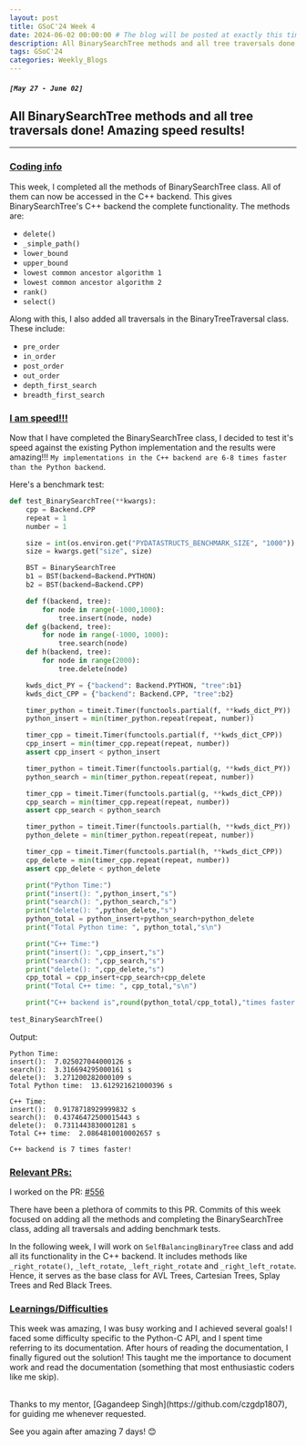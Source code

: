 ```yaml
---
layout: post
title: GSoC'24 Week 4
date: 2024-06-02 00:00:00 # The blog will be posted at exactly this time and date (based on the US time mostly)
description: All BinarySearchTree methods and all tree traversals done! Amazing speed results!
tags: GSoC'24
categories: Weekly_Blogs
---
```


##### `[May 27 - June 02]`

## All BinarySearchTree methods and all tree traversals done! Amazing speed results!

---
### <ins>Coding info</ins>

This week, I completed all the methods of BinarySearchTree class. All of them can now be accessed in the C++ backend. This gives BinarySearchTree's C++ backend the complete functionality. The methods are:
- `delete()`
- `_simple_path()`
- `lower_bound`
- `upper_bound`
- `lowest common ancestor algorithm 1`
- `lowest common ancestor algorithm 2`
- `rank()`
- `select()`

Along with this, I also added all traversals in the BinaryTreeTraversal class. These include:
 - `pre_order`
 - `in_order`
 - `post_order`
 - `out_order`
 - `depth_first_search`
 - `breadth_first_search`


### <ins>I am speed!!!</ins>

Now that I have completed the BinarySearchTree class, I decided to test it's speed against the existing Python implementation and the results were amazing!!! `My implementations in the C++ backend are 6-8 times faster than the Python backend`.

Here's a benchmark test:
```python
def test_BinarySearchTree(**kwargs):
    cpp = Backend.CPP
    repeat = 1
    number = 1

    size = int(os.environ.get("PYDATASTRUCTS_BENCHMARK_SIZE", "1000"))
    size = kwargs.get("size", size)

    BST = BinarySearchTree
    b1 = BST(backend=Backend.PYTHON)
    b2 = BST(backend=Backend.CPP)

    def f(backend, tree):
        for node in range(-1000,1000):
            tree.insert(node, node)
    def g(backend, tree):
        for node in range(-1000, 1000):
            tree.search(node)
    def h(backend, tree):
        for node in range(2000):
            tree.delete(node)

    kwds_dict_PY = {"backend": Backend.PYTHON, "tree":b1}
    kwds_dict_CPP = {"backend": Backend.CPP, "tree":b2}

    timer_python = timeit.Timer(functools.partial(f, **kwds_dict_PY))
    python_insert = min(timer_python.repeat(repeat, number))

    timer_cpp = timeit.Timer(functools.partial(f, **kwds_dict_CPP))
    cpp_insert = min(timer_cpp.repeat(repeat, number))
    assert cpp_insert < python_insert

    timer_python = timeit.Timer(functools.partial(g, **kwds_dict_PY))
    python_search = min(timer_python.repeat(repeat, number))

    timer_cpp = timeit.Timer(functools.partial(g, **kwds_dict_CPP))
    cpp_search = min(timer_cpp.repeat(repeat, number))
    assert cpp_search < python_search

    timer_python = timeit.Timer(functools.partial(h, **kwds_dict_PY))
    python_delete = min(timer_python.repeat(repeat, number))

    timer_cpp = timeit.Timer(functools.partial(h, **kwds_dict_CPP))
    cpp_delete = min(timer_cpp.repeat(repeat, number))
    assert cpp_delete < python_delete

    print("Python Time:")
    print("insert(): ",python_insert,"s")
    print("search(): ",python_search,"s")
    print("delete(): ",python_delete,"s")
    python_total = python_insert+python_search+python_delete
    print("Total Python time: ", python_total,"s\n")

    print("C++ Time:")
    print("insert(): ",cpp_insert,"s")
    print("search(): ",cpp_search,"s")
    print("delete(): ",cpp_delete,"s")
    cpp_total = cpp_insert+cpp_search+cpp_delete
    print("Total C++ time: ", cpp_total,"s\n")

    print("C++ backend is",round(python_total/cpp_total),"times faster!")
    
test_BinarySearchTree()
```
Output:
```
Python Time:
insert():  7.025027044000126 s
search():  3.316694295000161 s
delete():  3.271200282000109 s
Total Python time:  13.612921621000396 s

C++ Time:
insert():  0.9178718929999832 s
search():  0.43746472500015443 s
delete():  0.7311443830001281 s
Total C++ time:  2.0864810010002657 s

C++ backend is 7 times faster!
```

### <ins>Relevant PRs:</ins>

I worked on the PR: [#556](https://github.com/codezonediitj/pydatastructs/pull/556)

There have been a plethora of commits to this PR. Commits of this week focused on adding all the methods and completing the BinarySearchTree class, adding all traversals and adding benchmark tests.

In the following week, I will work on `SelfBalancingBinaryTree` class and add all its functionality in the C++ backend. It includes methods like `_right_rotate()`, `_left_rotate`, `_left_right_rotate` and `_right_left_rotate`. Hence, it serves as the base class for AVL Trees, Cartesian Trees, Splay Trees and Red Black Trees.

### <ins>Learnings/Difficulties</ins>

This week was amazing, I was busy working and I achieved several goals! I faced some difficulty specific to the Python-C API, and I spent time referring to its documentation. After hours of reading the documentation, I finally figured out the solution! This taught me the importance to document work and read the documentation (something that most enthusiastic coders like me skip).

<br>
Thanks to my mentor, [Gagandeep Singh](https://github.com/czgdp1807), for guiding me whenever requested.

See you again after amazing 7 days! 😊